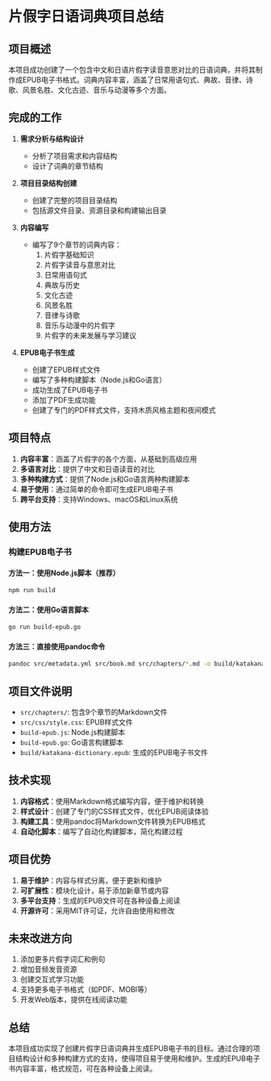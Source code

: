 # 片假字日语词典项目总结

## 项目概述

本项目成功创建了一个包含中文和日语片假字读音意思对比的日语词典，并将其制作成EPUB电子书格式。词典内容丰富，涵盖了日常用语句式、典故、音律、诗歌、风景名胜、文化古迹、音乐与动漫等多个方面。

## 完成的工作

1. **需求分析与结构设计**
   - 分析了项目需求和内容结构
   - 设计了词典的章节结构

2. **项目目录结构创建**
   - 创建了完整的项目目录结构
   - 包括源文件目录、资源目录和构建输出目录

3. **内容编写**
   - 编写了9个章节的词典内容：
     1. 片假字基础知识
     2. 片假字读音与意思对比
     3. 日常用语句式
     4. 典故与历史
     5. 文化古迹
     6. 风景名胜
     7. 音律与诗歌
     8. 音乐与动漫中的片假字
     9. 片假字的未来发展与学习建议

4. **EPUB电子书生成**
   - 创建了EPUB样式文件
   - 编写了多种构建脚本（Node.js和Go语言）
   - 成功生成了EPUB电子书
   - 添加了PDF生成功能
   - 创建了专门的PDF样式文件，支持木质风格主题和夜间模式

## 项目特点

1. **内容丰富**：涵盖了片假字的各个方面，从基础到高级应用
2. **多语言对比**：提供了中文和日语读音的对比
3. **多种构建方式**：提供了Node.js和Go语言两种构建脚本
4. **易于使用**：通过简单的命令即可生成EPUB电子书
5. **跨平台支持**：支持Windows、macOS和Linux系统

## 使用方法

### 构建EPUB电子书

#### 方法一：使用Node.js脚本（推荐）
```bash
npm run build
```

#### 方法二：使用Go语言脚本
```bash
go run build-epub.go
```

#### 方法三：直接使用pandoc命令
```bash
pandoc src/metadata.yml src/book.md src/chapters/*.md -o build/katakana-dictionary.epub --toc --toc-depth=2 --split-level=2 --css=src/css/style.css
```

## 项目文件说明

- `src/chapters/`: 包含9个章节的Markdown文件
- `src/css/style.css`: EPUB样式文件
- `build-epub.js`: Node.js构建脚本
- `build-epub.go`: Go语言构建脚本
- `build/katakana-dictionary.epub`: 生成的EPUB电子书文件

## 技术实现

1. **内容格式**：使用Markdown格式编写内容，便于维护和转换
2. **样式设计**：创建了专门的CSS样式文件，优化EPUB阅读体验
3. **构建工具**：使用pandoc将Markdown文件转换为EPUB格式
4. **自动化脚本**：编写了自动化构建脚本，简化构建过程

## 项目优势

1. **易于维护**：内容与样式分离，便于更新和维护
2. **可扩展性**：模块化设计，易于添加新章节或内容
3. **多平台支持**：生成的EPUB文件可在各种设备上阅读
4. **开源许可**：采用MIT许可证，允许自由使用和修改

## 未来改进方向

1. 添加更多片假字词汇和例句
2. 增加音频发音资源
3. 创建交互式学习功能
4. 支持更多电子书格式（如PDF、MOBI等）
5. 开发Web版本，提供在线阅读功能

## 总结

本项目成功实现了创建片假字日语词典并生成EPUB电子书的目标。通过合理的项目结构设计和多种构建方式的支持，使得项目易于使用和维护。生成的EPUB电子书内容丰富，格式规范，可在各种设备上阅读。